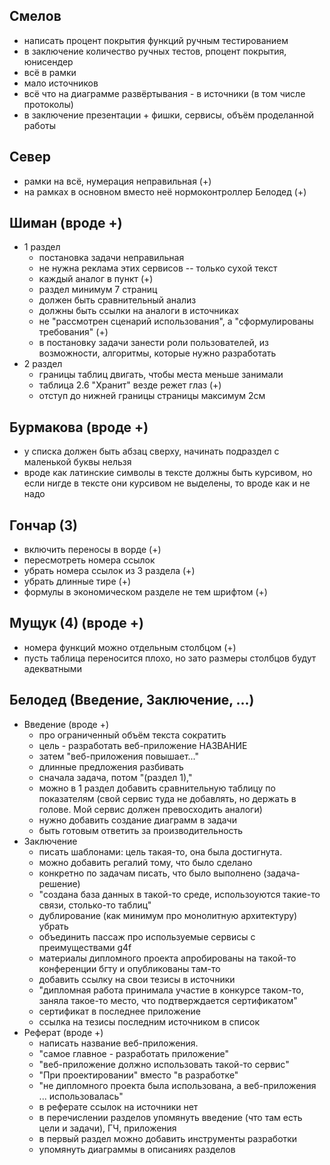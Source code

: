 ## Смелов

- написать процент покрытия функций ручным тестированием
- в заключение количество ручных тестов, рпоцент покрытия, юнисендер
- всё в рамки
- мало источников
- всё что на диаграмме развёртывания - в источники (в том числе протоколы)
- в заключение презентации + фишки, сервисы, объём проделанной работы

## Север

- рамки на всё, нумерация неправильная (+)
- на рамках в основном вместо неё нормоконтроллер Белодед (+)

## Шиман (вроде +)

- 1 раздел
  - постановка задачи неправильная
  - не нужна реклама этих сервисов -- только сухой текст
  - каждый аналог в пункт (+)
  - раздел минимум 7 страниц
  - должен быть сравнительный анализ
  - должны быть ссылки на аналоги в источниках
  - не "рассмотрен сценарий использования", а "сформулированы требования" (+)
  - в постановку задачи занести роли пользователей, из возможности, алгоритмы, которые нужно разработать
- 2 раздел
  - границы таблиц двигать, чтобы места меньше занимали
  - таблица 2.6 "Хранит" везде режет глаз (+)
  - отступ до нижней границы страницы максимум 2см

## Бурмакова (вроде +)

- у списка должен быть абзац сверху, начинать подраздел с маленькой буквы нельзя
- вроде как латинские символы в тексте должны быть курсивом, но если нигде в тексте они курсивом не выделены, то вроде как и не надо

## Гончар (3)

- включить переносы в ворде (+)
- пересмотреть номера ссылок
- убрать номера ссылок из 3 раздела (+)
- убрать длинные тире (+)
- формулы в экономическом разделе не тем шрифтом (+)

## Мущук (4) (вроде +)

- номера функций можно отдельным столбцом (+)
- пусть таблица переносится плохо, но зато размеры столбцов будут адекватными

## Белодед (Введение, Заключение, ...)

- Введение (вроде +)
  - про ограниченный объём текста сократить
  - цель - разработать веб-приложение НАЗВАНИЕ
  - затем "веб-приложения повышает..."
  - длинные предложения разбивать
  - сначала задача, потом "(раздел 1),"
  - можно в 1 раздел добавить сравнительную таблицу по показателям (свой сервис туда не добавлять, но держать в голове. Мой сервис должен превосходить аналоги)
  - нужно добавить создание диаграмм в задачи
  - быть готовым ответить за производительность
- Заключение
  - писать шаблонами: цель такая-то, она была достигнута.
  - можно добавить регалий тому, что было сделано
  - конкретно по задачам писать, что было выполнено (задача-решение)
  - "создана база данных в такой-то среде, использоуются такие-то связи, столько-то таблиц"
  - дублирование (как минимум про монолитную архитектуру) убрать
  - объединить пассаж про используемые сервисы с преимуществами g4f
  - материалы дипломного проекта апробированы на такой-то конференции бгту и опубликованы там-то
  - добавить ссылку на свои тезисы в источники
  - "дипломная работа принимала участие в конкурсе таком-то, заняла такое-то место, что подтверждается сертификатом"
  - сертификат в последнее приложение
  - ссылка на тезисы последним источником в список
- Реферат (вроде +)
  - написать название веб-приложения.
  - "самое главное - разработать приложение"
  - "веб-приложение должно использовать такой-то сервис"
  - "При проектировании" вместо "в разработке"
  - "не дипломного проекта была использована, а веб-приложения ... использовалась"
  - в реферате ссылок на источники нет
  - в перечислении разделов упомянуть введение (что там есть цели и задачи), ГЧ,  приложения
  - в первый раздел можно добавить инструменты разработки
  - упомянуть диаграммы в описаниях разделов
